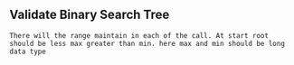 ## Validate Binary Search Tree
```
There will the range maintain in each of the call. At start root should be less max greater than min. here max and min should be long data type
```